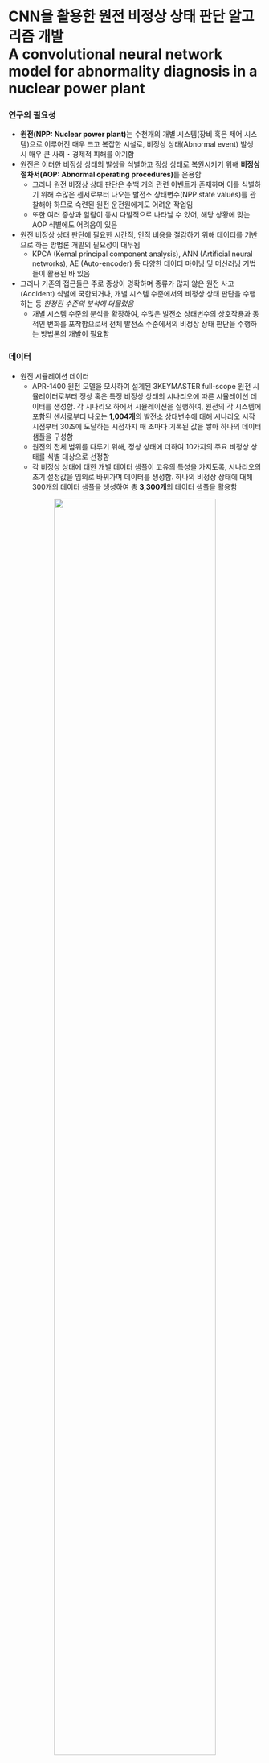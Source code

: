 # CNN을 활용한 원전 비정상 상태 판단 알고리즘 개발 </br> A convolutional neural network model for abnormality diagnosis in a nuclear power plant

### 연구의 필요성
- <b>원전(NPP: Nuclear power plant)</b>는 수천개의 개별 시스템(장비 혹은 제어 시스템)으로 이루어진 매우 크고 복잡한 시설로, 비정상 상태(Abnormal event) 발생 시 매우 큰 사회・경제적 피해를 야기함
- 원전은 이러한 비정상 상태의 발생을 식별하고 정상 상태로 복원시키기 위해 <b>비정상 절차서(AOP: Abnormal operating procedures)</b>를 운용함
  - 그러나 원전 비정상 상태 판단은 수백 개의 관련 이벤트가 존재하며 이를 식별하기 위해 수많은 센서로부터 나오는 발전소 상태변수(NPP state values)를 관찰해야 하므로 숙련된 원전 운전원에게도 어려운 작업임
  - 또한 여러 증상과 알람이 동시 다발적으로 나타날 수 있어, 해당 상황에 맞는 AOP 식별에도 어려움이 있음
- 원전 비정상 상태 판단에 필요한 시간적, 인적 비용을 절감하기 위해 데이터를 기반으로 하는 방법론 개발의 필요성이 대두됨
  - KPCA (Kernal principal component analysis), ANN (Artificial neural networks), AE (Auto-encoder) 등 다양한 데이터 마이닝 및 머신러닝 기법들이 활용된 바 있음
- 그러나 기존의 접근들은 주로 증상이 명확하며 종류가 많지 않은 원전 사고(Accident) 식별에 국한되거나, 개별 시스템 수준에서의 비정상 상태 판단을 수행하는 등 <em>한정된 수준의 분석에 머물렀음</em>
  - 개별 시스템 수준의 분석을 확장하여, 수많은 발전소 상태변수의 상호작용과 동적인 변화를 포착함으로써 전체 발전소 수준에서의 비정상 상태 판단을 수행하는 방법론의 개발이 필요함

### 데이터
- 원전 시뮬레이션 데이터
  - APR-1400 원전 모델을 모사하여 설계된 3KEYMASTER full-scope 원전 시뮬레이터로부터 정상 혹은 특정 비정상 상태의 시나리오에 따른 시뮬레이션 데이터를 생성함. 각 시나리오 하에서 시뮬레이션을 실행하여, 원전의 각 시스템에 포함된 센서로부터 나오는 <b>1,004개</b>의 발전소 상태변수에 대해 시나리오 시작 시점부터 30초에 도달하는 시점까지 매 초마다 기록된 값을 쌓아 하나의 데이터 샘플을 구성함
  - 원전의 전체 범위를 다루기 위해, 정상 상태에 더하여 10가지의 주요 비정상 상태를 식별 대상으로 선정함
  - 각 비정상 상태에 대한 개별 데이터 샘플이 고유의 특성을 가지도록, 시나리오의 초기 설정값을 임의로 바꿔가며 데이터를 생성함. 하나의 비정상 상태에 대해 300개의 데이터 샘플을 생성하여 총 <b>3,300개</b>의 데이터 샘플을 활용함

<p align="center"><img src="https://github.com/glee2/Markdown-practice/blob/main/3_NPP_abnormality/Figure1.png?raw=true" width="80%" height="80%"></p>
<p align="center"><u><b> APR1400 원전의 구조 및 선정된 10개의 식별 대상 비정상 상태 </b></u></p>

### 방법론
- 발전소 상태변수의 수가 약 천 개에 달하여 ANN과 같은 단순한 머신러닝 모델로는 효과적인 학습이 어려우므로, 본 연구에서는 원전 시뮬레이션 데이터를 2차원 이미지로 변환하여 이미지 데이터 처리에 강점이 있는 <b>CNN (Convolutional neural networks)</b>을 활용함
- 2차원 이미지 데이터 변환
  - 원전 시뮬레이션 데이터는 각 시점에서 1,004개의 발전소 상태변수 값을 가지므로 (1, 1004) 크기의 1차원 벡터로 표현됨. 해당 벡터에 20개의 0을 더하여 총 1,024개의 값을 가지는 벡터로 구성하고, 이를 다시 (32, 32) 크기의 행렬로 변환하여 2차원 이미지로 표현함

<p align="center"><img src="https://github.com/glee2/Markdown-practice/blob/main/3_NPP_abnormality/Figure2.png?raw=true" width="100%" height="100%"></p>
<p align="center"><u><b> 1차원 벡터의 2차원 이미지 변환 예시 </b></u></p>

  - 2차원 이미지로 변환된 데이터는 특정 시점에서의 발전소 상태변수를 나타냄. 이에 더하여 발전소 상태의 동적인 변화를 포착하기 위해, 5초의 간격을 두고 각 발전소 상태변수 값의 차이를 계산하여, 위와 같은 방식으로 2차원 이미지로 표현함. 이는 발전소 상태변수의 변화 패턴을 나타냄

<p align="center"><img src="https://github.com/glee2/Markdown-practice/blob/main/3_NPP_abnormality/Figure3.png?raw=true" width="40%" height="40%"></p>
<p align="center"><u><b> 특정 시점의 발전소 상태변수에 대한 2차원 이미지 </b></u></p>

<p align="center"><img src="https://github.com/glee2/Markdown-practice/blob/main/3_NPP_abnormality/Figure4.png?raw=true" width="40%" height="40%"></p>
<p align="center"><u><b> 발전소 상태변수의 변화량에 대한 2차원 이미지 </b></u></p>

  - 각 시뮬레이션 데이터 샘플은 발전소 상태변수의 변화 패턴을 얻을 수 있는 5초부터 30초까지 각 시점에 대해 이미지 변환을 수행하여 다시 25개의 서브샘플로 나뉘어짐. 이에 따라 11개의 정상 혹은 비정상 상태에 대한 3,300개의 데이터 샘플을 활용하여 총 82,500개의 서브샘플을 추출하였고, 이를 CNN 모델의 학습용 데이터셋으로 활용함

- CNN 구조
  - 본 연구에서 활용한 CNN 구조는 일반적인 CNN 구조를 기반으로 하여, 특정 시점에서의 발전소 상태에 대한 2차원 이미지와 해당 시점으로부터 5초 전의 상태와의 차이를 나타내는 2차원 이미지, 총 2개의 이미지 데이터를 겹쳐서 2개의 채널을 통해 입력받도록 구성함

<p align="center"><img src="https://github.com/glee2/Markdown-practice/blob/main/3_NPP_abnormality/Figure5.png?raw=true" width="100%" height="100%"></p>
<p align="center"><u><b> 2채널 이미지를 입력으로 받는 CNN 구조 </b></u></p>

### 실험 설계
- 5-fold 교차 검증
  - 전체 데이터셋을 5개의 부분집합으로 나누어 CNN의 학습 및 평가를 여러 번 수행하여, 모든 데이터 샘플을 최소 한 번 이상 성능 평가에 활용함
- 예측 성능 평가
  - 원전 비정상 상태 판단은 다수의 클래스에 대한 분류 문제에 해당하므로, 다음과 같이 분류 예측을 위한 대표적인 성능 평가 지표를 도입함

|오차 행렬|예측: NO|예측: YES|
|-----|-----|-----|
|실제: NO|tn|fp|
|실제: YES|fn|tp|

- 위 오차 행렬을 바탕으로, $i$번째 클래스에 대한 성능 평가 지표를 다음과 같이 계산함

<p align="center"><img src="https://github.com/glee2/Markdown-practice/blob/main/3_NPP_abnormality/Perf_eval.png?raw=true" width="35%" height="35%"></p>

### 연구 결과
- 확보한 전체 데이터셋에 5-fold 교차 검증 방식을 통해 다음의 성능 평가 결과를 얻었으며, 정상 상태와 10가지의 비정상 상태 모두에 대해 0.97 이상의 높은 정확도 및 분류 예측 성능 평가 지표를 달성하였음

<p align="center"><img src="https://github.com/glee2/Markdown-practice/blob/main/3_NPP_abnormality/Figure6.png?raw=true" width="80%" height="80%"></p>